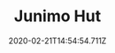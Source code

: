 ---
templateKey: blog-post
title: Junimo Hut
type: building
description: Junimos will harvest crops around the hut for you.
featuredpost: false
date: 2020-02-21T14:54:54.711Z
featuredimage: /img/Junimo_Hut.png
cost: 20000
footprint: 3x2
source: Goblin Problem Quest complete
tags:
  - Stone (200)
  - Starfruit (9)
  - Fiber (100)
---